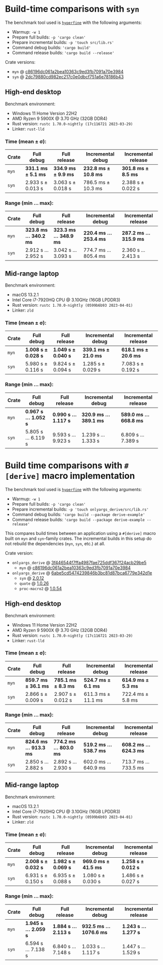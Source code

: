 # Build-time comparisons with `syn`

The benchmark tool used is [`hyperfine`](https://github.com/sharkdp/hyperfine) with the following arguments:

- Warmup: `-w 1`
- Prepare full builds: `-p 'cargo clean'`
- Prepare incremental builds: `-p 'touch src/lib.rs'`
- Command debug builds: `'cargo build'`
- Command release builds: `'cargo build --release'`

Crate versions:

- `myn` @ [c86196dc061a2bea10363c9ed3fb7091a70e3984](https://github.com/parasyte/myn/tree/c86196dc061a2bea10363c9ed3fb7091a70e3984)
- `syn` @ [2dc79880cd982ec217c0e0dbcf751a6e78186b43](https://github.com/dtolnay/syn/tree/2dc79880cd982ec217c0e0dbcf751a6e78186b43)


## High-end desktop

Benchmark environment:

- Windows 11 Home Version 22H2
- AMD Ryzen 9 5900X @ 3.70 GHz (32GB DDR4)
- Rust version: `rustc 1.70.0-nightly (17c116721 2023-03-29)`
- Linker: `rust-lld`

### Time (mean ± σ):

| Crate | Full debug              | Full release            | Incremental debug      | Incremental release     |
|-------|-------------------------|-------------------------|------------------------|-------------------------|
| `myn` | **331.1 ms ±   5.1 ms** | **334.9 ms ±   9.9 ms** | **232.8 ms ± 10.8 ms** | **301.8 ms ±   8.5 ms** |
| `syn` |   2.933 s  ± 0.013 s    |   3.063 s  ± 0.018 s    |   786.5 ms ± 10.3 ms   |   2.388 s  ± 0.022 s    |

### Range (min … max):

| Crate | Full debug              | Full release            | Incremental debug       | Incremental release     |
|-------|-------------------------|-------------------------|-------------------------|-------------------------|
| `myn` | **323.8 ms … 340.2 ms** | **323.3 ms … 348.9 ms** | **220.4 ms … 253.4 ms** | **287.2 ms … 315.9 ms** |
| `syn` |   2.912 s  … 2.952 s    |   3.042 s  … 3.093 s    |   774.7 ms … 805.4 ms   |   2.360 s  … 2.413 s    |


## Mid-range laptop

Benchmark environment:

- macOS 13.2.1
- Intel Core i7-7920HQ CPU @ 3.10GHz (16GB LPDDR3)
- Rust version: `rustc 1.70.0-nightly (0599b6b93 2023-04-01)`
- Linker: `zld`

### Time (mean ± σ):

| Crate | Full debug            | Full release          | Incremental debug       | Incremental release     |
|-------|-----------------------|-----------------------|-------------------------|-------------------------|
| `myn` | **1.008 s ± 0.028 s** | **1.049 s ± 0.040 s** | **339.1 ms ±  21.0 ms** | **618.1 ms ±  20.6 ms** |
| `syn` |   5.980 s ± 0.116 s   |   9.824 s ± 0.094 s   |   1.285 s  ± 0.029 s    |   7.083 s  ± 0.192 s    |

### Range (min … max):

| Crate | Full debug            | Full release          | Incremental debug       | Incremental release      |
|-------|-----------------------|-----------------------|-------------------------|--------------------------|
| `myn` | **0.967 s … 1.052 s** | **0.990 s … 1.117 s** | **320.9 ms … 389.1 ms** | **589.0 ms …  668.8 ms** |
| `syn` |   5.805 s … 6.119 s   |   9.593 s … 9.923 s   |   1.239 s  … 1.333 s    |   6.809 s  …  7.389 s    |


# Build time comparisons with `#[derive]` macro implementation

The benchmark tool used is [`hyperfine`](https://github.com/sharkdp/hyperfine) with the following arguments:

- Warmup: `-w 1`
- Prepare full builds: `-p 'cargo clean'`
- Prepare incremental builds: `-p 'touch onlyargs_derive/src/lib.rs'`
- Command debug builds: `'cargo build --package derive-example'`
- Command release builds: `'cargo build --package derive-example --release'`

This compares build times between an application using a `#[derive]` macro built on `myn` and `syn`-family crates. The incremental builds in this setup do not rebuild the dependencies (`myn`, `syn`, etc.) at all.

Crate version:

- `onlyargs_derive` @ [3f446544f7ffa4987fae725ddf367f24acb29be5](https://github.com/parasyte/onlyargs/tree/3f446544f7ffa4987fae725ddf367f24acb29be5)
    - `myn` @ [c86196dc061a2bea10363c9ed3fb7091a70e3984](https://github.com/parasyte/myn/tree/c86196dc061a2bea10363c9ed3fb7091a70e3984)
- `onlyargs_derive` @ [6abe5cd5474239846b3bc81d87bca6779e342d1e](https://github.com/parasyte/onlyargs/tree/6abe5cd5474239846b3bc81d87bca6779e342d1e)
    - `syn` @ [2.0.12](https://github.com/dtolnay/syn/tree/2.0.12)
    - `quote` @ [1.0.26](https://github.com/dtolnay/quote/tree/1.0.26)
    - `proc-macro2` @ [1.0.54](https://github.com/dtolnay/proc-macro2/tree/1.0.54)

## High-end desktop

Benchmark environment:

- Windows 11 Home Version 22H2
- AMD Ryzen 9 5900X @ 3.70 GHz (32GB DDR4)
- Rust version: `rustc 1.70.0-nightly (17c116721 2023-03-29)`
- Linker: `rust-lld`

### Time (mean ± σ):

| Crate | Full debug              | Full release            | Incremental debug      | Incremental release   |
|-------|-------------------------|-------------------------|------------------------|-----------------------|
| `myn` | **859.7 ms ±  36.1 ms** | **785.1 ms ±   8.3 ms** | **524.7 ms ±  6.1 ms** | **614.9 ms ± 5.3 ms** |
| `syn` |   2.866 s  ± 0.009 s    |   2.907 s  ± 0.012 s    |   611.3 ms ± 11.1 ms   |   722.4 ms ± 5.8 ms   |

### Range (min … max):

| Crate | Full debug              | Full release            | Incremental debug       | Incremental release     |
|-------|-------------------------|-------------------------|-------------------------|-------------------------|
| `myn` | **824.6 ms … 913.3 ms** | **774.2 ms … 803.0 ms** | **519.2 ms … 538.7 ms** | **608.2 ms … 624.3 ms** |
| `syn` |   2.850 s  … 2.882 s    |   2.892 s  … 2.930 s    |   602.0 ms … 640.9 ms   |   713.7 ms … 733.5 ms   |


## Mid-range laptop

Benchmark environment:

- macOS 13.2.1
- Intel Core i7-7920HQ CPU @ 3.10GHz (16GB LPDDR3)
- Rust version: `rustc 1.70.0-nightly (0599b6b93 2023-04-01)`
- Linker: `zld`

### Time (mean ± σ):

| Crate | Full debug            | Full release          | Incremental debug       | Incremental release   |
|-------|-----------------------|-----------------------|-------------------------|-----------------------|
| `myn` | **2.008 s ± 0.032 s** | **1.982 s ± 0.069 s** | **969.0 ms ±  41.5 ms** | **1.258 s ± 0.012 s** |
| `syn` |   6.931 s ± 0.150 s   |   6.935 s ± 0.088 s   |   1.080 s  ± 0.030 s    |   1.486 s ± 0.027 s   |

### Range (min … max):

| Crate | Full debug            | Full release          | Incremental debug        | Incremental release   |
|-------|-----------------------|-----------------------|--------------------------|-----------------------|
| `myn` | **1.945 s … 2.059 s** | **1.884 s … 2.113 s** | **932.5 ms … 1076.6 ms** | **1.243 s … 1.277 s** |
| `syn` |   6.594 s … 7.138 s   |   6.840 s … 7.148 s   |   1.033 s  …  1.117 s    |   1.447 s … 1.529 s   |
